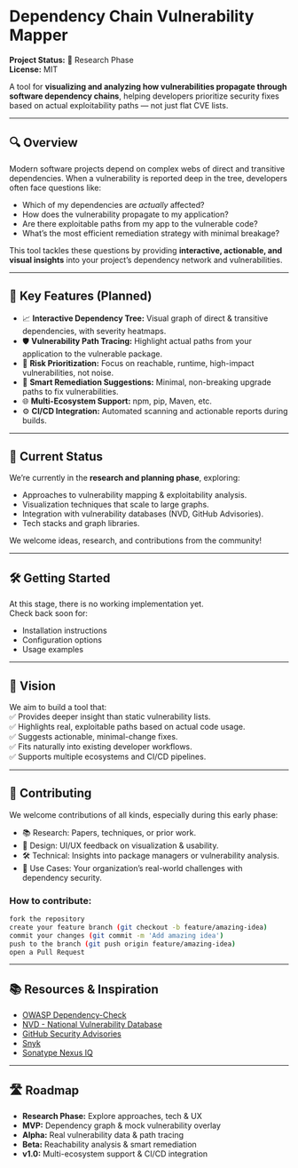 # Dependency Chain Vulnerability Mapper

**Project Status:** 🚧 Research Phase  
**License:** MIT  

A tool for **visualizing and analyzing how vulnerabilities propagate through software dependency chains**, helping developers prioritize security fixes based on actual exploitability paths — not just flat CVE lists.

---

## 🔍 Overview

Modern software projects depend on complex webs of direct and transitive dependencies. When a vulnerability is reported deep in the tree, developers often face questions like:  

- Which of my dependencies are *actually* affected?  
- How does the vulnerability propagate to my application?  
- Are there exploitable paths from my app to the vulnerable code?  
- What’s the most efficient remediation strategy with minimal breakage?  

This tool tackles these questions by providing **interactive, actionable, and visual insights** into your project’s dependency network and vulnerabilities.

---

## 🌟 Key Features (Planned)

- 📈 **Interactive Dependency Tree:** Visual graph of direct & transitive dependencies, with severity heatmaps.  
- 🛡️ **Vulnerability Path Tracing:** Highlight actual paths from your application to the vulnerable package.  
- 🚦 **Risk Prioritization:** Focus on reachable, runtime, high-impact vulnerabilities, not noise.  
- 🔄 **Smart Remediation Suggestions:** Minimal, non-breaking upgrade paths to fix vulnerabilities.  
- 🌐 **Multi-Ecosystem Support:** npm, pip, Maven, etc.  
- ⚙️ **CI/CD Integration:** Automated scanning and actionable reports during builds.  

---

## 🚧 Current Status

We’re currently in the **research and planning phase**, exploring:

- Approaches to vulnerability mapping & exploitability analysis.  
- Visualization techniques that scale to large graphs.  
- Integration with vulnerability databases (NVD, GitHub Advisories).  
- Tech stacks and graph libraries.  

We welcome ideas, research, and contributions from the community!  

---

## 🛠️ Getting Started

At this stage, there is no working implementation yet.  
Check back soon for:  
- Installation instructions  
- Configuration options  
- Usage examples  

---

## 🔮 Vision

We aim to build a tool that:  
✅ Provides deeper insight than static vulnerability lists.  
✅ Highlights real, exploitable paths based on actual code usage.  
✅ Suggests actionable, minimal-change fixes.  
✅ Fits naturally into existing developer workflows.  
✅ Supports multiple ecosystems and CI/CD pipelines.  

---

## 🤝 Contributing

We welcome contributions of all kinds, especially during this early phase:  
- 📚 Research: Papers, techniques, or prior work.  
- 🎨 Design: UI/UX feedback on visualization & usability.  
- 🛠️ Technical: Insights into package managers or vulnerability analysis.  
- 📝 Use Cases: Your organization’s real-world challenges with dependency security.  

### How to contribute:
```bash
fork the repository
create your feature branch (git checkout -b feature/amazing-idea)
commit your changes (git commit -m 'Add amazing idea')
push to the branch (git push origin feature/amazing-idea)
open a Pull Request
```

---

## 📚 Resources & Inspiration

- [OWASP Dependency-Check](https://owasp.org/www-project-dependency-check/)
- [NVD - National Vulnerability Database](https://nvd.nist.gov/)
- [GitHub Security Advisories](https://github.com/advisories)
- [Snyk](https://snyk.io/)
- [Sonatype Nexus IQ](https://www.sonatype.com/products/nexus-iq-server)

---

## 🛣️ Roadmap

- **Research Phase:** Explore approaches, tech & UX  
- **MVP:** Dependency graph & mock vulnerability overlay  
- **Alpha:** Real vulnerability data & path tracing  
- **Beta:** Reachability analysis & smart remediation  
- **v1.0:** Multi-ecosystem support & CI/CD integration  
